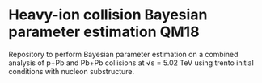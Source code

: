 # Heavy-ion collision Bayesian parameter estimation QM18

Repository to perform Bayesian parameter estimation on a combined analysis of
p+Pb and Pb+Pb collisions at √s = 5.02 TeV using trento initial conditions with
nucleon substructure.
